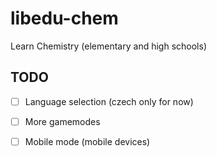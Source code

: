 # libedu-chem

Learn Chemistry (elementary and high schools)

## TODO

-   [ ] Language selection (czech only for now)

-   [ ] More gamemodes
-   [ ] Mobile mode (mobile devices)
